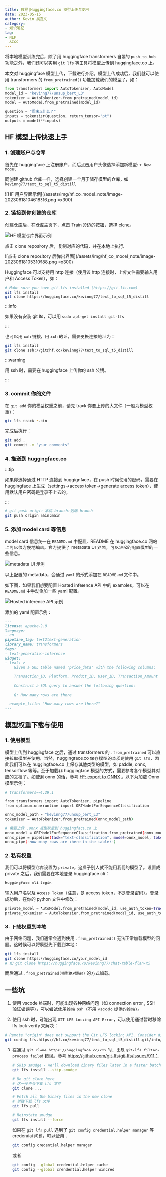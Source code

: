 ```yaml
---
title: 教程|Huggingface.co 模型上传与使用
date: 2023-05-15
author: Kevin 吴嘉文
category:
- 知识笔记
tag:
- NLP
- AIGC
---
```


将本地模型训练完后，除了用 huggingface transformers 自带的 `push_to_hub` 功能之外，我们还可以实用 `git lfs` 等工具将模型上传到 huggingface.co 上。

本文对 huggingface 模型上传，下载进行介绍。模型上传成功后，我们就可以使用 transformers 的 `from_pretrained()` 功能加载我们的模型了，如：

```python
from transformers import AutoTokenizer, AutoModel
model_id = "kevinng77/unsup_bert_L3"
tokenizer = AutoTokenizer.from_pretrained(model_id)
model = AutoModel.from_pretrained(model_id)

question = "周末玩什么？"
inputs = tokenzier(question, return_tensor="pt")
outputs = model(**inputs)
```

## HF 模型上传快速上手

### 1.  **创建账户与仓库** 

首先在 huggingface 上注册账户，而后点击用户头像选择添加新模型: `+ New Model`

同创建 github 仓库一样，选择创建一个用于储存模型的仓库，如 `kevinng77/text_to_sql_t5_distill`

![HF 用户界面示例](/assets/img/hf_co_model_note/image-20230618104618316.png =x300)

### 2. **链接到你创建的仓库** 

创建仓库后，在仓库主页下，点击 Train 旁边的按钮，选择 clone。

![HF 模型仓库界面示例](/assets/img/hf_co_model_note/image-20230618105000372.png)

点击 clone repository 后，复制对应的代码，并在本地上执行。

![点击 clone repository 后弹出界面](/assets/img/hf_co_model_note/image-20230618105310988.png =x300)

Huggingface 可以支持用 http 连接（使用该 http 连接时，上传文件需要输入用户和 Access Token），如：

```bash
# Make sure you have git-lfs installed (https://git-lfs.com)
git lfs install
git clone https://huggingface.co/kevinng77/text_to_sql_t5_distill

```

:::info

如果没有安装 git lfs，可以用 `sudo apt-get install git-lfs`

:::

也可以用 ssh 链接，用 ssh 的话，需要更换连接地址为：

```bash
git lfs install
git clone ssh://git@hf.co/kevinng77/text_to_sql_t5_distill
```

:::warning

用 ssh 时，需要在 huggingface 上传你的 ssh 公钥。

:::

### 3. commit 你的文件

在 `git add` 你的模型权重之前，请先 track 你要上传的大文件（一般为模型权重）：

```bash
git lfs track *.bin
```

完成后执行：

```bash
git add .
git commit -m "your comments"
```

### 4. 推送到 huggingface.co

:::tip

如果你选择通过 HTTP 连接到 huggignface，在 push 时候使用的密码，需要在 huggingface 上生成（settings->access token->generate access token），使用默认用户密码是登录不上去的。

:::

```bash
# git push origin 本机 branch:远端 branch
git push origin main:main
```

### 5. 添加 model card 等信息

model card 信息统一在 `READMD.md` 中配置，README 在 huggingface.co 网站上可以很方便地编辑。官方提供了 metadata UI 界面，可以轻松的配置模型的一些信息。

![metadata UI 示例](/assets/img/hf_co_model_note/image-20230618104108012.png)

以上配置的 metadata，会通过 `yaml` 的形式添加在 `README.md` 文件中。

如下图，如果我们想要配置 Hosted inference API 中的 examples，可以在 `README.md` 中手动添加一些 yaml 配置。

![Hosted inference API 示例](/assets/img/hf_co_model_note/image-20230618110257421.png)

添加的 yaml 配置示例：

```md
---
license: apache-2.0
language:
- en
pipeline_tag: text2text-generation
library_name: transformers
tags:
- text-generation-inference
widget:
- text: >
    Given a SQL table named 'price_data' with the following columns:
    
    Transaction_ID, Platform, Product_ID, User_ID, Transaction_Amount
    
    Construct a SQL query to answer the following question:
    
    Q: How many rows are there

  example_title: "How many rows are there?"
---
```

## 模型权重下载与使用

### 1. 使用模型

模型上传到 huggingface 之后，通过 transformers 的 `.from_pretrained` 可以直接拉取模型并使用。当然，huggingface.co 储存模型的本质是使用 `git lfs`，因此我们可以在 huggingface.co 上保存其他类型的模型，如 paddle, onnx, tensorflow 等等。至于加载非 huggingface 模型的方式，需要参考各个模型其对应的文档了。如使用 onnx 的话，参考 [HF: export to ONNX](https://huggingface.co/docs/transformers/serialization) 。以下为加载 Onnx 模型示例：

```bash
# transformers==4.29.1

from transformers import AutoTokenizer, pipeline
from optimum.onnxruntime import ORTModelForSequenceClassification

onnx_model_path = "kevinng77/unsup_bert_L3"
tokenizer = AutoTokenizer.from_pretrained(onnx_model_path)

# 需要上传 .onnx 模型权重到 huggingface.co 上
onnx_model = ORTModelForSequenceClassification.from_pretrained(onnx_model_path)
onnx_pipe = pipeline(task="text-classification", model=onnx_model, tokenizer=tokenizer)
onnx_pipe("How many rows are there in the table?")
```

### 2. 私有权重

我们可以将模型仓库设置为 `private`，这样子别人就不能用我们的模型了。设置成 private 之后，我们需要在本地登录 huggingface cli：

```bash
huggingface-cli login
```

输入用户名以及 `Access Token`（注意，是 access token，不是登录密码）。登录成功后，在你的 python 文件中修改：

```python
private_model = AutoModel.from_pretrained(model_id, use_auth_token=True)
private_tokenizer = AutoTokenzier.from_pretrained(model_id, use_auth_token=True)
```

### 3. 下载权重到本地

由于网络问题，我们通常会遇到使用 `.from_pretrained()` 无法正常加载模型的问题。这时候可以将模型先下载到本地：

```bash
git lfs install
git clone https://huggingface.co/your_model_id
# 如 git clone https://huggingface.co/kevinng77/chat-table-flan-t5
```

而后通过 `.from_pretrained(模型绝对路径)` 的方式加载。

## 一些坑

1. 使用 vscode 终端时，可能出现各种网络问题（如 connection error , SSH 验证错误等），可以尝试使用终端 ssh（不用 vscode 提供的终端）。

2. 使用 ssh 时，可能出现 `GIT LFS Locking API Error`，可以使用通过暂时移除 lfs lock verify 来解决：

```bash
# Remote "origin" does not support the Git LFS locking API. Consider disabling it with:
git config lfs.https://hf.co/kevinng77/text_to_sql_t5_distill.git/info/lfs.locksverify false
```

3. 在通过 `git clone https://huggingface.co/xxx` 时，出现 `git-lfs filter-process failed` 错误。参考 https://github.com/git-lfs/git-lfs/issues/911：

   ```bash
   # Skip smudge - We'll download binary files later in a faster batch
   git lfs install --skip-smudge
   
   # Do git clone here
   # 这一步不会下载 lfs 文件
   git clone ...
   
   # Fetch all the binary files in the new clone
   # 单独下载 lfs 文件
   git lfs pull
   
   # Reinstate smudge
   git lfs install --force
   ```

   如果在 `git lfs pull` 遇到了 `git config credential.helper manager` 等 credential 问题，可以使用：

   ```bash
   git config credential.helper manager
   ```

   或者 

   ```bash
   git config --global credential.helper cache
   git config --global crendential.helper wincred
   ```

   